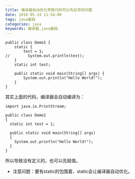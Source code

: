 ```yaml
---
title: 编译器自动优化导致代码可以先后写的问题
date: 2016-05-24 11:54:08
tags: java基础
categories: java
keywords: 编译器,java基础
---
```


```
public class Demo1 {
    static {
        test = 1;
//        System.out.println(test);
    }
    static int test;
 
    public static void main(String[] args) {
        System.out.println("Hello World!");
    }
}

```


其实上面的代码，编译器会自动编译为：

```
import java.io.PrintStream;
 
public class Demo1
{
  static int test = 1;
 
  public static void main(String[] args)
  {
    System.out.println("Hello World!");
  }
}
```
所以导致没有定义的，也可以先赋值。

* 注意问题：要有static的包围着，static会让编译器自动优化。